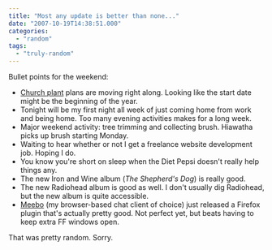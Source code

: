 ```yaml
---
title: "Most any update is better than none..."
date: "2007-10-19T14:38:51.000"
categories: 
  - "random"
tags: 
  - "truly-random"
---
```


Bullet points for the weekend:

- [Church plant](http://www.icatcp.org) plans are moving right along. Looking like the start date might be the beginning of the year.
- Tonight will be my first night all week of just coming home from work and being home. Too many evening activities makes for a long week.
- Major weekend activity: tree trimming and collecting brush. Hiawatha picks up brush starting Monday.
- Waiting to hear whether or not I get a freelance website development job. Hoping I do.
- You know you're short on sleep when the Diet Pepsi doesn't really help things any.
- The new Iron and Wine album (_The Shepherd's Dog_) is really good.
- The new Radiohead album is good as well. I don't usually dig Radiohead, but the new album is quite accessible.
- [Meebo](http://www.meebo.com) (my browser-based chat client of choice) just released a Firefox plugin that's actually pretty good. Not perfect yet, but beats having to keep extra FF windows open.

That was pretty random. Sorry.
